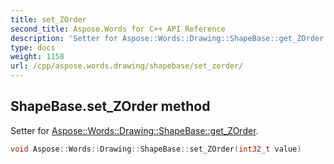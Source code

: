 ```yaml
---
title: set_ZOrder
second_title: Aspose.Words for C++ API Reference
description: 'Setter for Aspose::Words::Drawing::ShapeBase::get_ZOrder.'
type: docs
weight: 1158
url: /cpp/aspose.words.drawing/shapebase/set_zorder/
---
```

## ShapeBase.set_ZOrder method


Setter for [Aspose::Words::Drawing::ShapeBase::get_ZOrder](../get_zorder/).

```cpp
void Aspose::Words::Drawing::ShapeBase::set_ZOrder(int32_t value)
```

